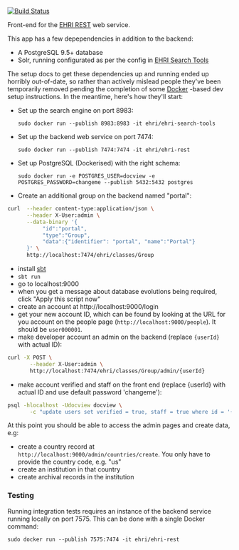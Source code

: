 [![Build Status](https://travis-ci.org/EHRI/ehri-frontend.svg?branch=master)](https://travis-ci.org/EHRI/frontend)

Front-end for  the [EHRI REST](https://github.com/EHRI/ehri-rest) web service.

This app has a few depependencies in addition to the backend:

 - A PostgreSQL 9.5+ database
 - Solr, running configurated as per the config in [EHRI Search Tools](https://github.com/EHRI/ehri-search-tools)

The setup docs to get these dependencies up and running ended up horribly out-of-date, so rather than
actively mislead people they've been temporarily removed pending the completion of some [Docker](https://www.docker.com)
-based dev setup instructions. In the meantime, here's how they'll start:

 - Set up the search engine on port 8983: 
 
     `sudo docker run --publish 8983:8983 -it ehri/ehri-search-tools`
      
 - Set up the backend web service on port 7474: 
 
     `sudo docker run --publish 7474:7474 -it ehri/ehri-rest`
     
 - Set up PostgreSQL (Dockerised) with the right schema: 
 
     `sudo docker run -e POSTGRES_USER=docview -e POSTGRES_PASSWORD=changeme --publish 5432:5432 postgres`

 - Create an additional group on the backend named "portal":

```bash 
curl  --header content-type:application/json \
      --header X-User:admin \
      --data-binary '{
           "id":"portal", 
           "type":"Group",
           "data":{"identifier": "portal", "name":"Portal"}
      }' \
      http://localhost:7474/ehri/classes/Group
```

 - install [sbt](http://www.scala-sbt.org/release/docs/Setup.html)
 - `sbt run`
 - go to localhost:9000
 - when you get a message about database evolutions being required, click "Apply this script now"
 - create an account at http://localhost:9000/login
 - get your new account ID, which can be found by looking at the URL for you account on the people page (`http://localhost:9000/people`). It should be `user000001`.
 - make developer account an admin on the backend (replace `{userId}` with actual ID):
 
 ```bash
curl -X POST \
        --header X-User:admin \
        http://localhost:7474/ehri/classes/Group/admin/{userId}
 ```
 
 - make account verified and staff on the front end (replace {userId} with actual ID and use default password 'changeme'):
 
 ```bash
psql -hlocalhost -Udocview docview \
        -c "update users set verified = true, staff = true where id = '{userId}'"
```

At this point you should be able to access the admin pages and create data, e.g:

 - create a country record at `http://localhost:9000/admin/countries/create`. You only have to provide the country code, e.g. "us"
 - create an institution in that country
 - create archival records in the institution

### Testing

Running integration tests requires an instance of the backend service running locally on port 7575. This can be done with a single Docker command:

    sudo docker run --publish 7575:7474 -it ehri/ehri-rest
